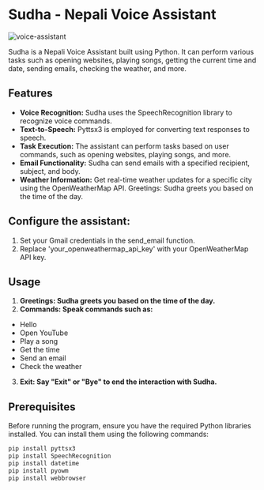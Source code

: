 # Sudha - Nepali Voice Assistant
![voice-assistant](https://github.com/swapneelsinghthakuri/voiceasistant/assets/68538700/d70af9e7-ed43-4aa6-98a5-4dada2aad798)

Sudha is a Nepali Voice Assistant built using Python. It can perform various tasks such as opening websites, playing songs, getting the current time and date, sending emails, checking the weather, and more.

## Features

- **Voice Recognition:** Sudha uses the SpeechRecognition library to recognize voice commands.
- **Text-to-Speech:** Pyttsx3 is employed for converting text responses to speech.
- **Task Execution:** The assistant can perform tasks based on user commands, such as opening websites, playing songs, and more.
- **Email Functionality:** Sudha can send emails with a specified recipient, subject, and body.
- **Weather Information:** Get real-time weather updates for a specific city using the OpenWeatherMap API.
Greetings: Sudha greets you based on the time of the day.

## **Configure the assistant:**

1. Set your Gmail credentials in the send_email function.
2. Replace 'your_openweathermap_api_key' with your OpenWeatherMap API key.

## Usage

1. **Greetings: Sudha greets you based on the time of the day.**
2. **Commands: Speak commands such as:**

- Hello
- Open YouTube
- Play a song
- Get the time
- Send an email
- Check the weather

3. **Exit: Say "Exit" or "Bye" to end the interaction with Sudha.**

## Prerequisites
Before running the program, ensure you have the required Python libraries installed. You can install them using the following commands:

```bash
pip install pyttsx3
pip install SpeechRecognition
pip install datetime
pip install pyowm
pip install webbrowser
